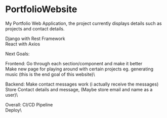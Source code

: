 # PortfolioWebsite
My Portfolio Web Application, the project currently displays details such as projects and contact details.

Django with Rest Framework\
React with Axios

Next Goals: 

Frontend: 
Go through each section/component and make it better\
Make new page for playing around with certain projects eg. generating music (this is the end goal of this website)\

Backend:
Make contact messages work (i actually receive the messages)\
Store Contact details and message, (Maybe store email and name as a user)\

Overall:
CI/CD Pipeline\
Deploy\
